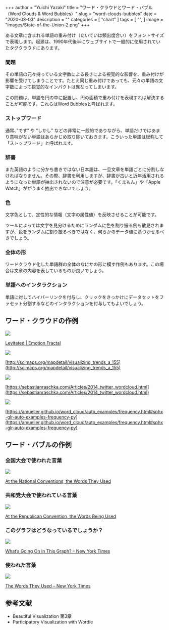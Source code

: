 +++
author = "Yuichi Yazaki"
title = "ワード・クラウドとワード・バブル（Word Clouds & Word Bubbles）"
slug = "word-clouds-bubbles"
date = "2020-08-03"
description = ""
categories = [
    "chart"
]
tags = [
    "",
]
image = "images/State-of-the-Union-2.png"
+++

ある文章に含まれる単語の重み付け（たいていは頻出度合い）をフォントサイズで表現します。起源は、1990年代後半にウェブサイトで一般的に使用されていたタグクラウドにあります。

<!--more-->

### 問題

その単語の元々持っている文字数による長さによる視覚的な影響を、重み付けが影響を受けてしまうことです。たとえ同じ重み付けであっても、元々の単語の文字数によって視覚的なインパクトは異なってしまいます。

この問題は、単語を円の中に配置し、円の面積で重み付けを表現すれば解決することが可能です。これらはWord Bubblesと呼ばれます。

### ストップワード
通常、”です” や “しかし” などの非常に一般的でありながら、単語だけではあまり意味がない単語はあらかじめ取り除いておきます。こういった単語は総称して「ストップワード」と呼ばれます。

### 辞書
また英語のように分かち書きではない日本語は、一旦文章を単語ごとに分割しなければなりません。その際、辞書を利用しますが、辞書が古いと近年活用されるようになった単語が抽出されないので注意が必要です。「くまもん」や「Apple Watch」ががうまく抽出できないでしょう。

### 色
文字色として、定性的な情報（文字の属性値）を反映させることが可能です。

ツールによっては文字を見分けるためにランダムに色を割り振る例も散見されますが、色をランダムに割り振るべきではなく、何らかのデータ値に基づかせるべきでしょう。

### 全体の形
ワードクラウド化した単語群の全体のなにかの形に模す作例もあります。この場合は文章の内容を表しているものが良いでしょう。

### 単語へのインタラクション
単語に対してハイパーリンクを付与し、クリックをきっかけにデータセットをファセット分割するなどのインタラクションを付与してもよいでしょう。

## ワード・クラウドの作例

![](images/emoSafes.jpg)

[Levitated | Emotion Fractal](http://www.levitated.net/daily/levEmotionFractal.html)


![](images/30-Years-of-Scientific-Development.png)

[http://scimaps.org/mapdetail/visualizing_trends_a_155](http://scimaps.org/mapdetail/visualizing_trends_a_155)

![](images/my_twitter_wordcloud_2.jpg)

[https://sebastianraschka.com/Articles/2014_twitter_wordcloud.html](https://sebastianraschka.com/Articles/2014_twitter_wordcloud.html)



![](images/sphx_glr_frequency_001.png)

[https://amueller.github.io/word_cloud/auto_examples/frequency.html#sphx-glr-auto-examples-frequency-py](https://amueller.github.io/word_cloud/auto_examples/frequency.html#sphx-glr-auto-examples-frequency-py)


## ワード・バブルの作例

### 全国大会で使われた言葉

![](images/BubbleChart-1.png)

[At the National Conventions, the Words They Used](https://archive.nytimes.com/www.nytimes.com/interactive/2012/09/06/us/politics/convention-word-counts.html)



### 共和党大会で使われている言葉

![](images/WordBubblesNYT-1.png)

[At the Republican Convention, the Words Being Used](https://archive.nytimes.com/www.nytimes.com/interactive/2012/08/28/us/politics/convention-word-counts.html)

### このグラフはどうなっているでしょうか？

![](images/What’s-Going-On-in-This-Graph_NYT.png)

[What’s Going On in This Graph? – New York Times](https://www.nytimes.com/interactive/2018/02/08/learning/13WGOITGraphLN.html)


### 使われた言葉

![](images/words_for_web.gif)

[The Words They Used – New York Times](https://archive.nytimes.com/www.nytimes.com/interactive/2008/09/04/us/politics/20080905_WORDS_GRAPHIC.html)


## 参考文献

- Beautiful Visualization 第3章
- Participatory Visualization with Wordle